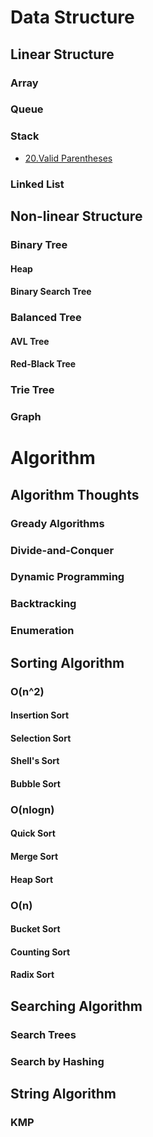 # Data Structure
## Linear Structure
### Array

### Queue

### Stack
- [20.Valid Parentheses](20.Valid-Parentheses.md)

### Linked List

## Non-linear Structure
### Binary Tree
#### Heap

#### Binary Search Tree

### Balanced Tree
#### AVL Tree

#### Red-Black Tree

### Trie Tree

### Graph

# Algorithm
## Algorithm Thoughts

### Gready Algorithms

### Divide-and-Conquer

### Dynamic Programming

### Backtracking

### Enumeration

## Sorting Algorithm
### O(n^2)
#### Insertion Sort

#### Selection Sort

#### Shell's Sort

#### Bubble Sort

### O(nlogn)
#### Quick Sort

#### Merge Sort

#### Heap Sort

### O(n)
#### Bucket Sort

#### Counting Sort

#### Radix Sort

## Searching Algorithm
### Search Trees

### Search by Hashing

## String Algorithm
### KMP
